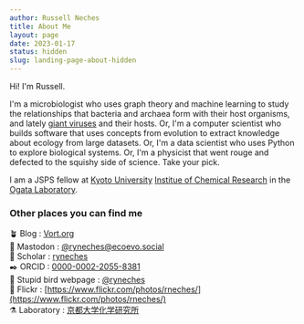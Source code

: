 ```yaml
---
author: Russell Neches
title: About Me
layout: page
date: 2023-01-17
status: hidden
slug: landing-page-about-hidden
---
```


Hi! I'm Russell.

I'm a microbiologist who uses graph theory and machine learning to study the
relationships that bacteria and archaea form with their host organisms, and
lately [giant viruses](https://en.wikipedia.org/wiki/Giant_virus) and their
hosts. Or, I'm a computer scientist who builds software that uses concepts from
evolution to extract knowledge about ecology from large datasets. Or, I'm
a data scientist who uses Python to explore biological systems. Or, I'm
a physicist that went rouge and defected to the squishy side of science. Take
your pick.

I am a JSPS fellow at [Kyoto University](https://www.kyoto-u.ac.jp/) [Institue
of Chemical Research](https://www.kuicr.kyoto-u.ac.jp/) in the [Ogata
Laboratory](https://cls.kuicr.kyoto-u.ac.jp/en/).

### Other places you can find me

🪴 Blog : [Vort.org](https://vort.org)</br>
🦣 Mastodon : <a rel="me" href="https://ecoevo.social/@ryneches">@ryneches@ecoevo.social</a></br>
📜 Scholar : [ryneches](https://scholar.google.com/citations?user=Xis0TMUAAAAJ&hl=en)</br>
✒️ ORCID : [0000-0002-2055-8381](https://orcid.org/0000-0002-2055-8381)</br>
🦃 Stupid bird webpage : [@ryneches](https://twitter.com/ryneches)</br>
📸 Flickr : [https://www.flickr.com/photos/rneches/](https://www.flickr.com/photos/rneches/)</br>
⚗️ Laboratory : [京都大学化学研究所](https://cls.kuicr.kyoto-u.ac.jp/en_member/russell-young-neches/)</br>

